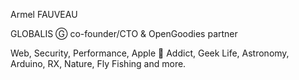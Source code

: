 Armel FAUVEAU

GLOBALIS Ⓖ co-founder/CTO & OpenGoodies partner

Web, Security, Performance, Apple  Addict, Geek Life, Astronomy, Arduino, RX, Nature, Fly Fishing and more.